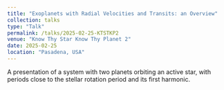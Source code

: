 ```yaml
---
title: "Exoplanets with Radial Velocities and Transits: an Overview"
collection: talks
type: "Talk"
permalink: /talks/2025-02-25-KTSTKP2
venue: "Know Thy Star Know Thy Planet 2"
date: 2025-02-25
location: "Pasadena, USA"
---
```


A presentation of a system with two planets orbiting an active star, with periods close to the stellar rotation period and its first harmonic.